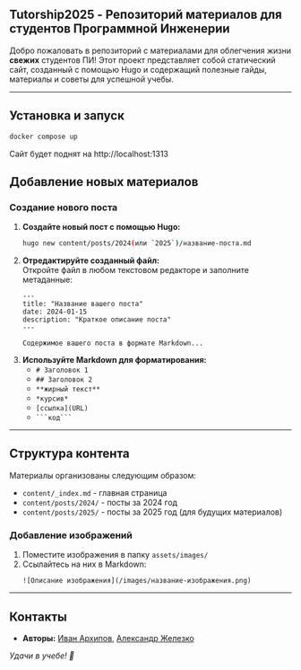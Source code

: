 ## Tutorship2025 - Репозиторий материалов для студентов Программной Инженерии

Добро пожаловать в репозиторий с материалами для облегчения жизни **свежих** студентов ПИ! Этот проект представляет собой статический сайт, созданный с помощью Hugo и содержащий полезные гайды, материалы и советы для успешной учебы.

---
## Установка и запуск

```bash
docker compose up
```
Сайт будет поднят на http://localhost:1313

## Добавление новых материалов

### Создание нового поста

1. **Создайте новый пост с помощью Hugo:**
	```bash
	hugo new content/posts/2024(или `2025`)/название-поста.md
	```
2. **Отредактируйте созданный файл:**  
    Откройте файл в любом текстовом редакторе и заполните метаданные:
	```text
	--- 
	title: "Название вашего поста" 
	date: 2024-01-15 
	description: "Краткое описание поста" 
	--- 
	
	Содержимое вашего поста в формате Markdown...
	```
3. **Используйте Markdown для форматирования:**
    - `# Заголовок 1`
    - `## Заголовок 2`
    - `**жирный текст**`
    - `*курсив*`
    - `[ссылка](URL)`
    - ` ```код``` `

---
## Структура контента

Материалы организованы следующим образом:
- `content/_index.md` - главная страница
- `content/posts/2024/` - посты за 2024 год
- `content/posts/2025/` - посты за 2025 год (для будущих материалов)
### Добавление изображений
1. Поместите изображения в папку `assets/images/`
2. Ссылайтесь на них в Markdown:
    ```
    ![Описание изображения](/images/название-изображения.png)
	```

--- 
## Контакты

- **Авторы:** [Иван Архипов](https://t.me/gohy907), [Александр Железко](https://t.me/Al_jel)

_Удачи в учебе! 🚀_
